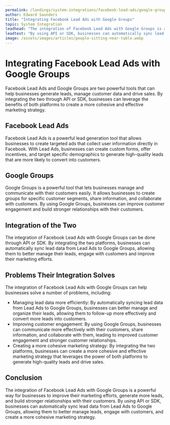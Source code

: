 ```yaml
---
permalink: /landings/system-integrations/facebook-lead-ads/google-groups
author: Edward Saunders
title: "Integrating Facebook Lead Ads with Google Groups"
topic: System Integration
leadhead: "The integration of Facebook Lead Ads with Google Groups is a powerful way for businesses to improve their marketing efforts, generate more leads, and build stronger relationships with their customers"
leadtext: "By using API or SDK, businesses can automatically sync lead data from Lead Ads to Google Groups, allowing them to better manage leads, engage with customers, and create a more cohesive marketing strategy."
image: /assets/images/articles/people-sitting-near-table.webp
---
```

<div class="arttext">    <h1>Integrating Facebook Lead Ads with Google Groups</h1>
    <p>Facebook Lead Ads and Google Groups are two powerful tools that can help businesses generate leads, manage customer data and drive sales. By integrating the two through API or SDK, businesses can leverage the benefits of both platforms to create a more cohesive and effective marketing strategy. </p>
    <h2>Facebook Lead Ads</h2>
    <p>Facebook Lead Ads is a powerful lead generation tool that allows businesses to create targeted ads that collect user information directly in Facebook. With Lead Ads, businesses can create custom forms, offer incentives, and target specific demographics to generate high-quality leads that are more likely to convert into customers. </p>
    <h2>Google Groups</h2>
    <p>Google Groups is a powerful tool that lets businesses manage and communicate with their customers easily. It allows businesses to create groups for specific customer segments, share information, and collaborate with customers. By using Google Groups, businesses can improve customer engagement and build stronger relationships with their customers. </p>
    <h2>Integration of the Two</h2>
    <p>The integration of Facebook Lead Ads with Google Groups can be done through API or SDK. By integrating the two platforms, businesses can automatically sync lead data from Lead Ads to Google Groups, allowing them to better manage their leads, engage with customers and improve their marketing efforts. </p>
    <h2>Problems Their Integration Solves</h2>
    <p>The integration of Facebook Lead Ads with Google Groups can help businesses solve a number of problems, including:</p>
    <ul>
      <li>Managing lead data more efficiently: By automatically syncing lead data from Lead Ads to Google Groups, businesses can better manage and organize their leads, allowing them to follow-up more effectively and convert more leads into customers.</li>
      <li>Improving customer engagement: By using Google Groups, businesses can communicate more effectively with their customers, share information, and collaborate with them, leading to improved customer engagement and stronger customer relationships.</li>
      <li>Creating a more cohesive marketing strategy: By integrating the two platforms, businesses can create a more cohesive and effective marketing strategy that leverages the power of both platforms to generate high-quality leads and drive sales.</li>
    </ul>
    <h2>Conclusion</h2>
    <p>The integration of Facebook Lead Ads with Google Groups is a powerful way for businesses to improve their marketing efforts, generate more leads, and build stronger relationships with their customers. By using API or SDK, businesses can automatically sync lead data from Lead Ads to Google Groups, allowing them to better manage leads, engage with customers, and create a more cohesive marketing strategy. </p>
</div>